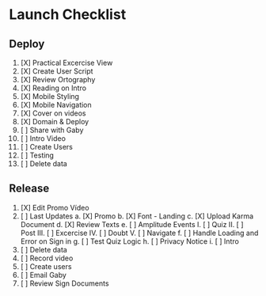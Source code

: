 # Launch Checklist

## Deploy

 1. [X] Practical Excercise View
 2. [X] Create User Script
 3. [X] Review Ortography
 4. [X] Reading on Intro
 5. [X] Mobile Styling
 6. [X] Mobile Navigation
 7. [X] Cover on videos
 8. [X] Domain & Deploy 
 9. [ ] Share with Gaby
10. [ ] Intro Video
11. [ ] Create Users
12. [ ] Testing
13. [ ] Delete data


## Release

1. [X] Edit Promo Vídeo 
2. [ ] Last Updates
	a. [X] Promo
	b. [X] Font - Landing
	c. [X] Upload Karma Document
	d. [X] Review Texts
	e. [ ] Amplitude Events
		I. [ ] Quiz
		II. [ ] Post
		III. [ ] Excercise
		IV. [ ] Doubt
		V. [ ] Navigate
	f. [ ] Handle Loading and Error on Sign in
	g. [ ] Test Quiz Logic
	h. [ ] Privacy Notice
    i. [ ] Intro
3. [ ] Delete data
4. [ ] Record video
5. [ ] Create users
6. [ ] Email Gaby
7. [ ] Review Sign Documents

